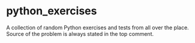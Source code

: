 # python_exercises
A collection of random Python exercises and tests from all over the place. Source of the problem is always stated in the top comment.
